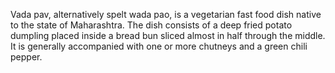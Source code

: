 Vada pav, alternatively spelt wada pao, is a vegetarian fast food dish native to the state of Maharashtra. The dish consists of a deep fried potato dumpling placed inside a bread bun sliced almost in half through the middle. It is generally accompanied with one or more chutneys and a green chili pepper. 
